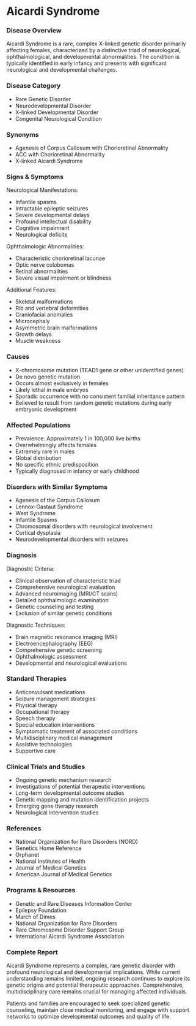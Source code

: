 # Aicardi Syndrome

### Disease Overview
Aicardi Syndrome is a rare, complex X-linked genetic disorder primarily affecting females, characterized by a distinctive triad of neurological, ophthalmological, and developmental abnormalities. The condition is typically identified in early infancy and presents with significant neurological and developmental challenges.

### Disease Category
- Rare Genetic Disorder
- Neurodevelopmental Disorder
- X-linked Developmental Disorder
- Congenital Neurological Condition

### Synonyms
- Agenesis of Corpus Callosum with Chorioretinal Abnormality
- ACC with Chorioretinal Abnormality
- X-linked Aicardi Syndrome

### Signs & Symptoms
Neurological Manifestations:
- Infantile spasms
- Intractable epileptic seizures
- Severe developmental delays
- Profound intellectual disability
- Cognitive impairment
- Neurological deficits

Ophthalmologic Abnormalities:
- Characteristic chorioretinal lacunae
- Optic nerve colobomas
- Retinal abnormalities
- Severe visual impairment or blindness

Additional Features:
- Skeletal malformations
- Rib and vertebral deformities
- Craniofacial anomalies
- Microcephaly
- Asymmetric brain malformations
- Growth delays
- Muscle weakness

### Causes
- X-chromosome mutation (TEAD1 gene or other unidentified genes)
- De novo genetic mutation
- Occurs almost exclusively in females
- Likely lethal in male embryos
- Sporadic occurrence with no consistent familial inheritance pattern
- Believed to result from random genetic mutations during early embryonic development

### Affected Populations
- Prevalence: Approximately 1 in 100,000 live births
- Overwhelmingly affects females
- Extremely rare in males
- Global distribution
- No specific ethnic predisposition
- Typically diagnosed in infancy or early childhood

### Disorders with Similar Symptoms
- Agenesis of the Corpus Callosum
- Lennox-Gastaut Syndrome
- West Syndrome
- Infantile Spasms
- Chromosomal disorders with neurological involvement
- Cortical dysplasia
- Neurodevelopmental disorders with seizures

### Diagnosis
Diagnostic Criteria:
- Clinical observation of characteristic triad
- Comprehensive neurological evaluation
- Advanced neuroimaging (MRI/CT scans)
- Detailed ophthalmologic examination
- Genetic counseling and testing
- Exclusion of similar genetic conditions

Diagnostic Techniques:
- Brain magnetic resonance imaging (MRI)
- Electroencephalography (EEG)
- Comprehensive genetic screening
- Ophthalmologic assessment
- Developmental and neurological evaluations

### Standard Therapies
- Anticonvulsant medications
- Seizure management strategies
- Physical therapy
- Occupational therapy
- Speech therapy
- Special education interventions
- Symptomatic treatment of associated conditions
- Multidisciplinary medical management
- Assistive technologies
- Supportive care

### Clinical Trials and Studies
- Ongoing genetic mechanism research
- Investigations of potential therapeutic interventions
- Long-term developmental outcome studies
- Genetic mapping and mutation identification projects
- Emerging gene therapy research
- Neurological intervention studies

### References
- National Organization for Rare Disorders (NORD)
- Genetics Home Reference
- Orphanet
- National Institutes of Health
- Journal of Medical Genetics
- American Journal of Medical Genetics

### Programs & Resources
- Genetic and Rare Diseases Information Center
- Epilepsy Foundation
- March of Dimes
- National Organization for Rare Disorders
- Rare Chromosome Disorder Support Group
- International Aicardi Syndrome Association

### Complete Report
Aicardi Syndrome represents a complex, rare genetic disorder with profound neurological and developmental implications. While current understanding remains limited, ongoing research continues to explore its genetic origins and potential therapeutic approaches. Comprehensive, multidisciplinary care remains crucial for managing affected individuals.

Patients and families are encouraged to seek specialized genetic counseling, maintain close medical monitoring, and engage with support networks to optimize developmental outcomes and quality of life.